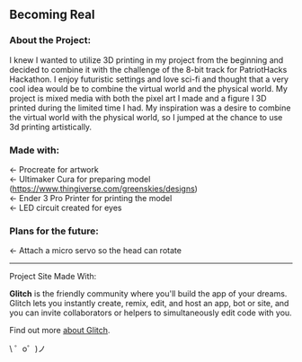Becoming Real
------------
### About the Project:

I knew I wanted to utilize 3D printing in my project from the beginning and decided to combine it with the challenge of the 8-bit track for PatriotHacks Hackathon. I enjoy futuristic settings and love sci-fi and thought that a very cool idea would be to combine the virtual world and the physical world. My project is mixed media with both the pixel art I made and a figure I 3D printed during the limited time I had. My inspiration was a desire to combine the virtual world with the physical world, so I jumped at the chance to use 3d printing artistically. 

### Made with:
← Procreate for artwork
<br>← Ultimaker Cura for preparing model (https://www.thingiverse.com/greenskies/designs)
<br>← Ender 3 Pro Printer for printing the model
<br>← LED circuit created for eyes

### Plans for the future:
← Attach a micro servo so the head can rotate


-------------------
Project Site Made With:

**Glitch** is the friendly community where you'll build the app of your dreams. Glitch lets you instantly create, remix, edit, and host an app, bot or site, and you can invite collaborators or helpers to simultaneously edit code with you.

Find out more [about Glitch](https://glitch.com/about).

\ ゜o゜)ノ
